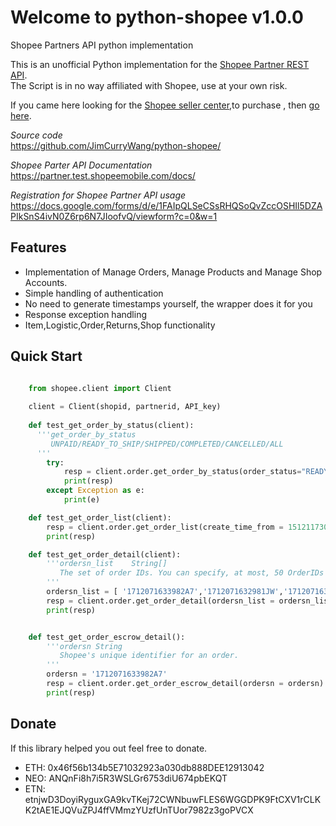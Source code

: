 Welcome to python-shopee v1.0.0
================================
Shopee Partners API python implementation 

This is an unofficial Python implementation for the [Shopee Partner REST API](https://partner.test.shopeemobile.com/docs/).  
The Script is in no way affiliated with Shopee, use at your own risk.

If you came here looking for the [Shopee seller center](https://seller.shopee.tw/),to purchase , then [go here](https://shopee.tw/).

_Source code_  
    https://github.com/JimCurryWang/python-shopee/

_Shopee Parter API Documentation_  
    https://partner.test.shopeemobile.com/docs/
    
_Registration for Shopee Partner API usage_  
    https://docs.google.com/forms/d/e/1FAIpQLSeCSsRHQSoQvZccOSHIl5DZAPIkSnS4ivN0Z6rp6N7JIoofvQ/viewform?c=0&w=1
    
    
Features
--------

- Implementation of Manage Orders, Manage Products and Manage Shop Accounts.  
- Simple handling of authentication  
- No need to generate timestamps yourself, the wrapper does it for you  
- Response exception handling  
- Item,Logistic,Order,Returns,Shop functionality  


Quick Start
-----------

```python

    from shopee.client import Client
    
    client = Client(shopid, partnerid, API_key)
    
    def test_get_order_by_status(client):
      '''get_order_by_status  
         UNPAID/READY_TO_SHIP/SHIPPED/COMPLETED/CANCELLED/ALL
      '''
        try:
            resp = client.order.get_order_by_status(order_status="READY_TO_SHIP")
            print(resp)
        except Exception as e:
            print(e)

    def test_get_order_list(client):
        resp = client.order.get_order_list(create_time_from = 1512117303, create_time_to=1512635703)
        print(resp)

    def test_get_order_detail(client):
        '''ordersn_list    String[]    
           The set of order IDs. You can specify, at most, 50 OrderIDs in this call.
        '''
        ordersn_list = [ '1712071633982A7','1712071632981JW','171207163097YCJ']
        resp = client.order.get_order_detail(ordersn_list = ordersn_list )
        print(resp)


    def test_get_order_escrow_detail():
        '''ordersn String  
           Shopee's unique identifier for an order.
        '''
        ordersn = '1712071633982A7'
        resp = client.order.get_order_escrow_detail(ordersn = ordersn)
        print(resp)

```

Donate
------

If this library helped you out feel free to donate.

- ETH: 0x46f56b134b5E71032923a030db888DEE12913042  
- NEO: ANQnFi8h7i5R3WSLGr6753diU674pbEKQT  
- ETN: etnjwD3DoyiRyguxGA9kvTKej72CWNbuwFLES6WGGDPK9FtCXV1rCLKK2tAE1EJQVuZPJ4ffVMmzYUzfUnTUor7982z3goPVCX  
